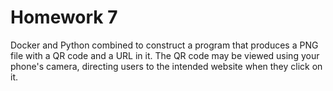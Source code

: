 # Homework 7

Docker and Python combined to construct a program that produces a PNG file with a QR code and a URL in it. The QR code may be viewed using your phone's camera, directing users to the intended website when they click on it.
